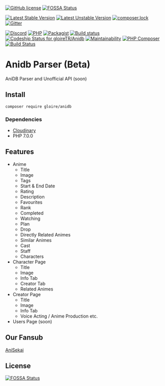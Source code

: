 [![GitHub license](https://img.shields.io/github/license/gloireTR/Anidb)](https://github.com/gloireTR/Anidb/blob/master/LICENSE) [![FOSSA Status](https://app.fossa.com/api/projects/git%2Bgithub.com%2FgloireTR%2FAnidb.svg?type=shield)](https://app.fossa.com/projects/git%2Bgithub.com%2FgloireTR%2FAnidb?ref=badge_shield)

[![Latest Stable Version](https://poser.pugx.org/gloire/anidb/v)](//packagist.org/packages/gloire/anidb)
[![Latest Unstable Version](https://poser.pugx.org/gloire/anidb/v/unstable)](//packagist.org/packages/gloire/anidb)
[![composer.lock](https://poser.pugx.org/gloire/anidb/composerlock)](//packagist.org/packages/gloire/anidb)
[![Gitter](https://badges.gitter.im/anisekaichat/community.svg)](https://gitter.im/anisekaichat/community?utm_source=badge&utm_medium=badge&utm_campaign=pr-badge)

[![Discord](https://img.shields.io/discord/294580763742044160.svg?label=&logo=discord&logoColor=ffffff&color=7389D8&labelColor=6A7EC2)](https://discord.gg/asDUMGHZkU)
[![PHP](https://img.shields.io/badge/PHP-%5E7.0-%230000FF)](https://www.php-fig.org/psr/)
[![Packagist](https://img.shields.io/badge/Packagist-1.3-%23000000)](https://packagist.org/packages/gloire/anidb)
[![Build status](https://ci.appveyor.com/api/projects/status/h8weqlp3s9iha029?svg=true)](https://ci.appveyor.com/project/gloireTR/anidb)
[![Codeship Status for gloireTR/Anidb](https://app.codeship.com/projects/f6734878-c95d-49b8-9779-8652ce598bec/status?branch=master)](https://app.codeship.com/projects/446085)
[![Maintainability](https://api.codeclimate.com/v1/badges/71bdf4d82762ed9c0d07/maintainability)](https://codeclimate.com/github/gloireTR/Anidb/maintainability)
[![PHP Composer](https://github.com/gloireTR/Anidb/actions/workflows/php.yml/badge.svg)](https://github.com/gloireTR/Anidb/actions/workflows/php.yml)
[![Build Status](https://gloiretr.semaphoreci.com/badges/Anidb/branches/master.svg?style=shields)](https://gloiretr.semaphoreci.com/projects/Anidb)
# Anidb Parser (Beta)
AniDB Parser and Unofficial API (soon)

## Install
```composer require gloire/anidb```
### Dependencies
- [Cloudinary](https://github.com/cloudinary/cloudinary_php)
- PHP 7.0.0
## Features
- Anime
  - Title
  - Image
  - Tags
  - Start & End Date
  - Rating
  - Description
  - Favourites
  - Rank
  - Completed
  - Watching
  - Plan
  - Drop
  - Directly Related Animes
  - Similar Animes
  - Cast
  - Staff
  - Characters
- Character Page
  - Title
  - Image
  - Info Tab
  - Creator Tab
  - Related Animes 
- Creator Page
  - Title
  - Image
  - Info Tab
  - Voice Acting / Anime Production etc.
- Users Page (soon)
## Our Fansub
[AniSekai](https://anisekai.com/)


## License
[![FOSSA Status](https://app.fossa.com/api/projects/git%2Bgithub.com%2FgloireTR%2FAnidb.svg?type=large)](https://app.fossa.com/projects/git%2Bgithub.com%2FgloireTR%2FAnidb?ref=badge_large)
